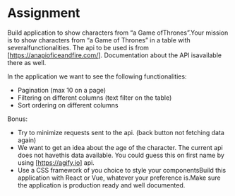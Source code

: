 # Assignment

Build application to show characters from “a Game ofThrones”.Your mission is to show characters from “a Game of Thrones” in a table with severalfunctionalities.
The api to be used is from [https://anapioficeandfire.com/]. Documentation about the API isavailable there as well.

In the application we want to see the following functionalities:

- Pagination (max 10 on a page)
- Filtering on different columns (text filter on the table)
- Sort ordering on different columns

Bonus:
- Try to minimize requests sent to the api. (back button not fetching data again)
- We want to get an idea about the age of the character. The current api does not havethis data available. You could guess this on first name by using [https://agify.io] api.
- Use a CSS framework of you choice to style your componentsBuild this application with React or Vue, whatever your preference is.Make sure the application is production ready and well documented.

